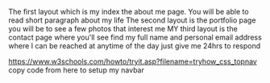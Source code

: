 The first layout which is my index the about me page. You will be able to read short paragraph about my life The second layout is the portfolio page you will be to see a few photos that interest me MY third layout is the contact page where you'll see find my full name and personal email address where I can be reached at anytime of the day just give me 24hrs to respond

https://www.w3schools.com/howto/tryit.asp?filename=tryhow_css_topnav copy code from here to setup my navbar